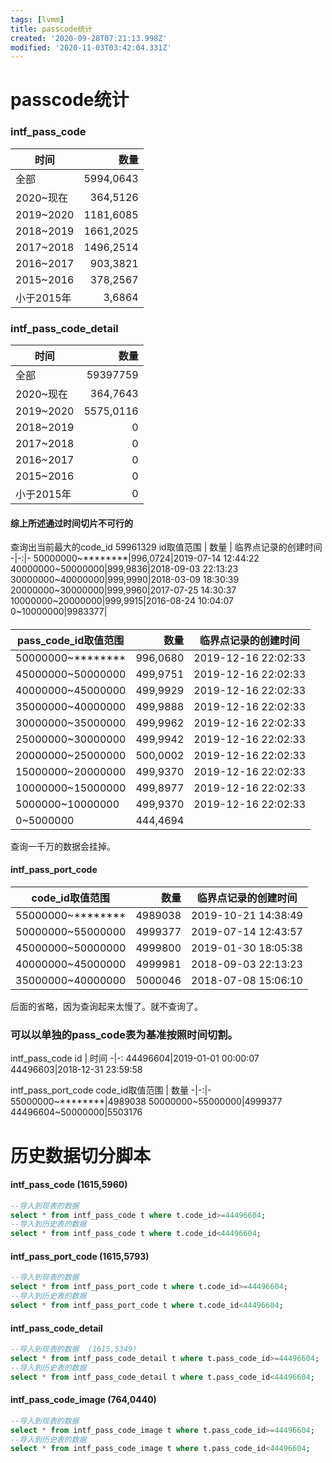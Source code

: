 ```yaml
---
tags: [lvmm]
title: passcode统计
created: '2020-09-28T07:21:13.998Z'
modified: '2020-11-03T03:42:04.331Z'
---
```


# passcode统计

### intf_pass_code 
 时间 | 数量 
-|-:
全部 | 5994,0643 
2020~现在|364,5126
2019~2020|1181,6085
2018~2019|1661,2025
2017~2018|1496,2514
2016~2017|903,3821
2015~2016|378,2567
小于2015年|3,6864


### intf_pass_code_detail 
 时间 | 数量 
-|-:
全部 | 59397759
2020~现在|364,7643
2019~2020|5575,0116
2018~2019|0
2017~2018|0
2016~2017|0
2015~2016|0
小于2015年|0

#### 综上所述通过时间切片不可行的
查询出当前最大的code_id 59961329
 id取值范围 | 数量 | 临界点记录的创建时间
-|-:|-
50000000~********|996,0724|2019-07-14 12:44:22
40000000~50000000|999,9836|2018-09-03 22:13:23
30000000~40000000|999,9990|2018-03-09 18:30:39
20000000~30000000|999,9960|2017-07-25 14:30:37
10000000~20000000|999,9915|2016-08-24 10:04:07
0~10000000|9983377|

#### 
 pass_code_id取值范围 | 数量 | 临界点记录的创建时间
-|-:|-
50000000~********|996,0680|2019-12-16 22:02:33
45000000~50000000|499,9751|2019-12-16 22:02:33
40000000~45000000|499,9929|2019-12-16 22:02:33
35000000~40000000|499,9888|2019-12-16 22:02:33
30000000~35000000|499,9962|2019-12-16 22:02:33
25000000~30000000|499,9942|2019-12-16 22:02:33
20000000~25000000|500,0002|2019-12-16 22:02:33
15000000~20000000|499,9370|2019-12-16 22:02:33
10000000~15000000|499,8977|2019-12-16 22:02:33
5000000~10000000|499,9370|2019-12-16 22:02:33
0~5000000|444,4694|

查询一千万的数据会挂掉。

#### intf_pass_port_code
code_id取值范围 | 数量 | 临界点记录的创建时间
-|-:|-
55000000~********|4989038|2019-10-21 14:38:49
50000000~55000000|4999377|2019-07-14 12:43:57
45000000~50000000|4999800|2019-01-30 18:05:38
40000000~45000000|4999981|2018-09-03 22:13:23
35000000~40000000|5000046|2018-07-08 15:06:10
后面的省略，因为查询起来太慢了。就不查询了。

### 可以以单独的pass_code表为基准按照时间切割。
intf_pass_code
id |  时间
-|-:
44496604|2019-01-01 00:00:07
44496603|2018-12-31 23:59:58

intf_pass_port_code
code_id取值范围 | 数量 
-|-:|-
55000000~********|4989038
50000000~55000000|4999377
44496604~50000000|5503176

# 历史数据切分脚本
#### intf_pass_code (1615,5960)
```SQL
--导入到现表的数据
select * from intf_pass_code t where t.code_id>=44496604;
--导入到历史表的数据
select * from intf_pass_code t where t.code_id<44496604;
```
#### intf_pass_port_code (1615,5793)
```SQL
--导入到现表的数据
select * from intf_pass_port_code t where t.code_id>=44496604;
--导入到历史表的数据
select * from intf_pass_port_code t where t.code_id<44496604;
```
#### intf_pass_code_detail
```SQL
--导入到现表的数据  (1615,5349)
select * from intf_pass_code_detail t where t.pass_code_id>=44496604;
--导入到历史表的数据
select * from intf_pass_code_detail t where t.pass_code_id<44496604;
```
#### intf_pass_code_image  (764,0440)
```SQL
--导入到现表的数据
select * from intf_pass_code_image t where t.pass_code_id>=44496604;
--导入到历史表的数据
select * from intf_pass_code_image t where t.pass_code_id<44496604;
```







